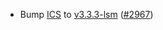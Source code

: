 - Bump [ICS](https://github.com/cosmos/interchain-security) to 
  [v3.3.3-lsm](https://github.com/cosmos/interchain-security/releases/tag/v3.3.3-lsm) 
  ([\#2967](https://github.com/onomyprotocol/onomy-rebuild/pull/2967))